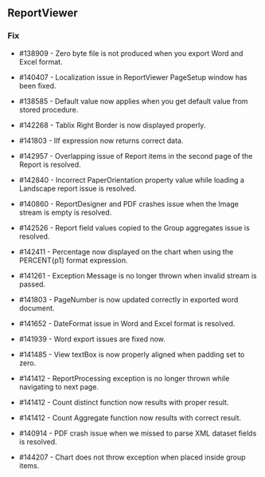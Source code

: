 ## ReportViewer

### Fix

* \#138909 - Zero byte file is not produced when you export Word and Excel format.

* \#140407 - Localization issue in ReportViewer PageSetup window has been fixed.

* \#138585 - Default value now applies when you get default value from stored procedure.

* \#142268 - Tablix Right Border is now displayed properly.

* \#141803 - IIf expression now returns correct data.

* \#142957 - Overlapping issue of Report items in the second page of the Report is resolved.

* \#142840 - Incorrect PaperOrientation property value while loading a Landscape report issue is resolved.

* \#140860 - ReportDesigner and PDF crashes issue when the Image stream is empty is resolved.

* \#142526 - Report field values copied to the Group aggregates issue is resolved.

* \#142411 - Percentage now displayed on the chart when using the PERCENT{p1} format expression.

* \#141261 - Exception Message is no longer thrown when invalid stream is passed.

* \#141803 - PageNumber is now updated correctly in exported word document.

* \#141652 - DateFormat issue in Word and Excel format is resolved.

* \#141939 - Word export issues are fixed now.

* \#141485 - View textBox is now properly aligned when padding set to zero.

* \#141412 - ReportProcessing exception is no longer thrown while navigating to next page.

* \#141412 - Count distinct function now results with proper result.

* \#141412 - Count Aggregate function now results with correct result.

* \#140914 - PDF crash issue when we missed to parse XML dataset fields is resolved.

* \#144207 - Chart does not throw exception when placed inside group items.
